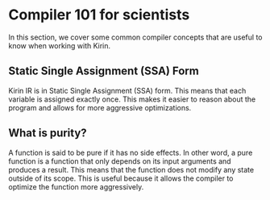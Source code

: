 # Compiler 101 for scientists

In this section, we cover some common compiler concepts that are useful to know when working with Kirin.

## Static Single Assignment (SSA) Form

Kirin IR is in Static Single Assignment (SSA) form. This means that each variable is assigned exactly once. This makes it easier to reason about the program and allows for more aggressive optimizations.

## What is purity?

A function is said to be pure if it has no side effects. In other word, a pure function is a function that only depends on its input arguments and produces a result. This means that the function does not modify any state outside of its scope. This is useful because it allows the compiler to optimize the function more aggressively.
